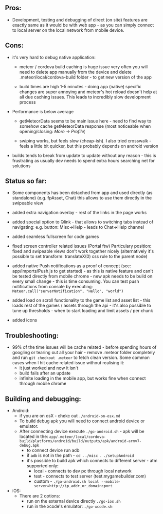 Pros:
 -----
 - Development, testing and debugging of direct (on site) features
 are exactly same as it would be with web app - 
 as you can simply connect to local server on the local network from mobile device.
 

Cons:
 -----
 - it's very hard to debug native application:
   - meteor / cordova build caching is huge issue
     very often you will need to 
     delete app manually from the device 
     and delete .meteor/local/cordova-build folder - to get new version of the app
   
   - build times are high 1-5 minutes - 
     doing app (native) specific changes are super annoying
     and meteor's hot reload doesn't help at all due caching issues.
     This leads to incredibly slow development process
  
 - Performance is below average 
   - getMeteorData seems to be main issue here - need to find way to somehow cache 
     getMeteorData response (most noticeable when opening/closing: *More -> Profile*)
   
   - swiping works,
     but feels slow (cheap-ish). I also tried crosswalk - 
     feels a little bit quicker, but this probably depends on android version


 - builds tends to break from update to update without any reason - 
   this is frustrating as usually dev needs to spend extra hours searching net for solutions


 
Status so far:
----
  - Some components has been detached from app and used directly (as standalone) (e.g. fpAsset, Chat)
    this allows to use them directly in the swipeable view 
    
  - added extra navigation overlay - rest of the links in the page works
  
  - added special option to Qlink - that allows to switching tabs instead of navigating: 
    e.g. button: Misc->Help - leads to Chat->Help channel
    
  - added seamless fullscreen for code games
  
  - fixed screen controller related issues (Portal ftw) 
    Particulary position: fixed and swipeable views don't work together nicely
    (alternatively it's possible to set transform: translateX(0) css rule to the parent node)
    
  - added native Push notifications as a proof of concept (see: app/imports/Push.js to get started) -
    as this is native feature and can't be tested directly from mobile chrome -
    new apk needs to be build on every small change - this is time consuming.
    You can test push notifications from console by executing:
    `Meteor.call("serverNotification", "Hello", "world")`
    
  - added load on scroll functionality to the game list and asset list -
    this loads rest of the games / assets through the api - 
    it's also possible to tune up thresholds - when to start loading and limit assets / per chunk
    
  - added icons


Troubleshooting:
----
  - 99% of the time issues will be cache related - 
    before spending hours of googling or tearing out all your hair - 
    remove .meteor folder completely and run ```git checkout .meteor```
    to fetch clean version. 
    Some common cases when I hit cache related issue without realising it: 
    - it just worked and now it isn't
    - build fails after an update
    - infinite loading in the mobile app, but works fine when connect through mobile chrome


Building and debugging:
----
  - Android:
    - if you are on osX - chekc out `./android-on-osx.md`
    - To build debug apk you will need to connect android device or emulator.
    - After connecting device execute `./go-android.sh` - apk will be located in the:
  `app/.meteor/local/cordova-build/platforms/android/build/outputs/apk/android-armv7-debug.apk`
      - to connect device run adb
      - if `adb` is not in the path - `cd ../misc` `. ./setupAndroid`
      - it's possible to build apk which connects to different server - atm supported only:
        - local - connects to dev pc through local network
        - test - connects to test server (test.mygamebuilder.com)
        - custom - `./go-android.sh local --mobile-server=http://ip_addr_or_domain:port`
  - iOS:
    - There are 2 options:
      - run on the external device directly `./go-ios.sh`
      - run in the xcode's emulator: `./go-xcode.sh`
